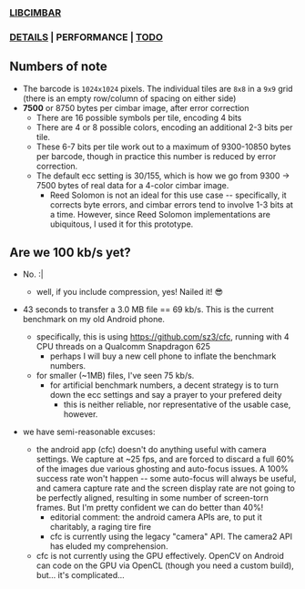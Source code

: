 ### [LIBCIMBAR](https://github.com/sz3/libcimbar)
### [DETAILS](DETAILS.md) | PERFORMANCE | [TODO](TODO.md)

## Numbers of note

* The barcode is `1024x1024` pixels. The individual tiles are `8x8` in a `9x9` grid (there is an empty row/column of spacing on either side)
* **7500** or 8750 bytes per cimbar image, after error correction
	* There are 16 possible symbols per tile, encoding 4 bits
	* There are 4 or 8 possible colors, encoding an additional 2-3 bits per tile.
	* These 6-7 bits per tile work out to a maximum of 9300-10850 bytes per barcode, though in practice this number is reduced by error correction.
	* The default ecc setting is 30/155, which is how we go from 9300 -> 7500 bytes of real data for a 4-color cimbar image.
		* Reed Solomon is not an ideal for this use case -- specifically, it corrects byte errors, and cimbar errors tend to involve 1-3 bits at a time. However, since Reed Solomon implementations are ubiquitous, I used it for this prototype.

## Are we 100 kb/s yet?

* No. :|
	* well, if you include compression, yes! Nailed it! :sunglasses:

* 43 seconds to transfer a 3.0 MB file == 69 kb/s. This is the current benchmark on my old Android phone.
	* specifically, this is using https://github.com/sz3/cfc, running with 4 CPU threads on a Qualcomm Snapdragon 625
		* perhaps I will buy a new cell phone to inflate the benchmark numbers.
	* for smaller (~1MB) files, I've seen 75 kb/s.
		* for artificial benchmark numbers, a decent strategy is to turn down the ecc settings and say a prayer to your prefered deity
			* this is neither reliable, nor representative of the usable case, however.

* we have semi-reasonable excuses:
	* the android app (cfc) doesn't do anything useful with camera settings. We capture at ~25 fps, and are forced to discard a full 60% of the images due various ghosting and auto-focus issues. A 100% success rate won't happen -- some auto-focus will always be useful, and camera capture rate and the screen display rate are not going to be perfectly aligned, resulting in some number of screen-torn frames. But I'm pretty confident we can do better than 40%!
		* editorial comment: the android camera APIs are, to put it charitably, a raging tire fire
		* cfc is currently using the legacy "camera" API. The camera2 API has eluded my comprehension.
	* cfc is not currently using the GPU effectively. OpenCV on Android can code on the GPU via OpenCL (though you need a custom build), but... it's complicated...
